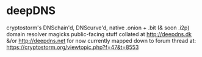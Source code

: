 # deepDNS
cryptostorm's DNSchain'd, DNScurve'd, native .onion + .bit (&amp; soon .i2p) domain resolver magicks
public-facing stuff collated at http://deepdns.dk &/or http://deepdns.net for now
currently mapped down to forum thread at: https://cryptostorm.org/viewtopic.php?f=47&t=8553
